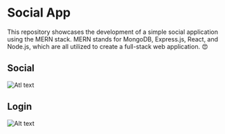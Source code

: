 # Social App
This repository showcases the development of a simple social application using the MERN stack. MERN stands for MongoDB, Express.js, React, and Node.js, which are all utilized to create a full-stack web application. 😍

## Social 
![Atl text](https://cdn.pic.in.th/file/picinth/-2566-08-23--11.28.40.png)

## Login
![Alt text](https://cdn.pic.in.th/file/picinth/-2566-08-23--11.29.09.png)
